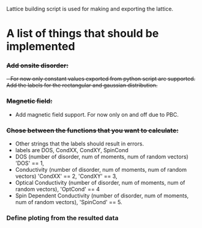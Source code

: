Lattice building script is used for making and exporting the lattice.

# A list of things that should be implemented

### ~~Add  onsite disorder:~~
 ~~- For now only constant values exported from python script are supported.
 Add the labels for the rectangular and gaussian distribution.~~

### ~~Magnetic field:~~
 - Add magnetic field support. For now only on and off due to PBC.

### ~~Chose between the functions that you want to calculate:~~
 - Other strings that the labels should result in errors.   
 - labels are DOS, CondXX, CondXY, SpinCond
 - DOS (number of disorder, num of moments, num of random vectors) 'DOS' == 1,
 - Conductivity (number of disorder, num of moments, num of random vectors) 'CondXX' == 2, 'CondXY' == 3,
 - Optical Conductivity (number of disorder, num of moments, num of random vectors), 'OptCond' == 4
 - Spin Dependent Conductivity (number of disorder, num of moments, num of random vectors),  'SpinCond' == 5.

### Define ploting from the resulted data